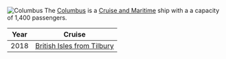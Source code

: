 ![Columbus](../../Diary/2018/Columbus/ship3.jpg)
The [Columbus](https://www.cruiseandmaritime.com/our-ships/columbus) is a [Cruise and Maritime](https://www.cruiseandmaritime.com/)
ship with a a capacity of 1,400 passengers.

|Year|Cruise|
|-|-|
|2018|[British Isles from Tilbury](2018/Columbus/ship)|

